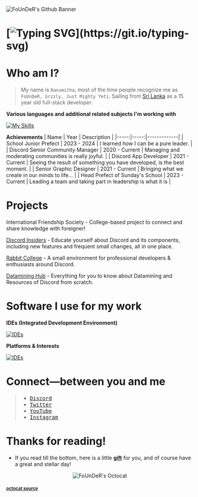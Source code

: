 ![FoUnDeR's Github Banner](https://cdn.discordapp.com/attachments/1114207604869185576/1248707744580505663/Banner.png?ex=6664a536&is=666353b6&hm=a0e085feb94d15a84b77417d2eb9222ca9993e44682a0fb23b8845102d833970&)

# [![Typing SVG](https://readme-typing-svg.demolab.com?font=JetBrains+Mono&weight=500&size=30&pause=1000&color=5865F2&background=5865F200&random=false&width=435&lines=I'm+Ranumitha.;A.K.A+FoUnDeR%2C;A.K.A+Just+Mighty+Yeti%2C;A.K.A+Grzzly.)](https://git.io/typing-svg) 

# Who am I?
> My name is `Ranumitha`, most of the time people recognize me as `FoUnDeR, Grzzly, Just Mighty Yeti`. Sailing from [Sri Lanka](https://en.wikipedia.org/wiki/Sri_Lanka) as a 15 year old full-stack developer.

**Various languages and additional related subjects I'm working with**

[![My Skills](https://skillicons.dev/icons?i=js,css,html,discordjs,java,ts,lua,py,tailwind,react,bots,git,mongodb,nodejs,workers,windows,arduino,electron,kotlin,md&perline=10)](https://skillicons.dev)

**Achievements**
| Name | Year | Description |
|-----:|-----:|-------------|
| School Junior Prefect | 2023 - 2024 | I learned how I can be a pure leader. |
| Discord Senior Community Manager | 2020 - Current | Managing and moderating communities is really joyful. |
| Discord App Developer | 2021 - Current | Seeing the result of something you have developed, is the best moment. |
| Senior Graphic Designer | 2021 - Current | Bringing what we create in our minds to life... |
| Head Prefect of Sunday's School | 2023 - Current | Leading a team and taking part in leadership is what it is |

# **Projects**

International Friendship Society - College-based project to connect and share knowledge with foreigner!

[Discord Insiders](https://discord.gg/cGvgpGTdDU) - Educate yourself about Discord and its components, including new features and frequent small changes, all in one place.

[Rabbit College](https://github.com/rabbit-college/) - A small environment for professional developers & enthusiasts around Discord.

[Datamining Hub](https://github.com/FoUnDeRR/datamining-hub) - Everything for you to know about Datamining and Resources of Discord from scratch.

# Software I use for my work

**IDEs (Integrated Development Environment)**

[![IDEs](https://skillicons.dev/icons?i=vscode,visualstudio,sublime,idea,notion)](https://skillicons.dev)

**Platforms & Interests**

[![IDEs](https://skillicons.dev/icons?i=discord,figma,github,ps,webpack,apple,blender)](https://skillicons.dev)

# Connect—between you and me
> - <kbd>[Discord](https://discord.com/users/965629616012267570)</kbd>
> - <kbd>[Twitter](https://x.com/JustMightyYeti)</kbd>
> - <kbd>[YouTube](https://www.youtube.com/channel/@JustMightyYetiii)</kbd>
> - <kbd>[Instagram](https://www.instagram.com/itz.mightyyeti/)</kbd>

# Thanks for reading!
- If you read till the bottom, here is a little **[gift](https://youtu.be/ddIYuXHpKpA?si=DUvI32CCVcn3dr1o)** for you, and of course have a great and stellar day!

<p align="center">
    <img src="https://cdn.discordapp.com/attachments/1114207604869185576/1248712127263412329/My_Octocat.png?ex=6664a94b&is=666357cb&hm=eb640ab66e56c853cd7faa7578a19aae95445a2502590fe9353f89cc6b7d55a2&" alt="FoUnDeR's Octocat">
</p>

#### <sup>[octocat source](https://myoctocat.com/build-your-octocat/)</sup>
